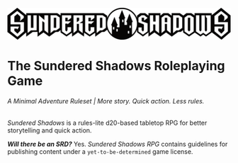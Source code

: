 ![SSRPG Logo](./SSRPG.Logo.png)

# The Sundered Shadows Roleplaying Game

###### A Minimal Adventure Ruleset | More story. Quick action. Less rules.

*Sundered Shadows* is a rules-lite d20-based tabletop RPG for better storytelling and quick action.

***Will there be an SRD?*** Yes. *Sundered Shadows RPG* contains guidelines for publishing content under a `yet-to-be-determined` game license.
